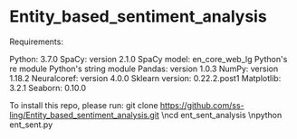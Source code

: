 # Entity_based_sentiment_analysis

Requirements: 

Python: 3.7.0
SpaCy: version 2.1.0
SpaCy model: en_core_web_lg
Python's re module
Python's string module
Pandas: version 1.0.3
NumPy: version 1.18.2
Neuralcoref: version 4.0.0
Sklearn version: 0.22.2.post1
Matplotlib: 3.2.1
Seaborn: 0.10.0

To install this repo, please run:
git clone https://github.com/ss-ling/Entity_based_sentiment_analysis.git
\ncd ent_sent_analysis
\npython ent_sent.py




